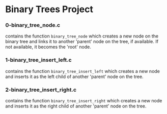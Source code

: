 # Binary Trees Project

### 0-binary_tree_node.c
contains the function `binary_tree_node` which creates a new node on the binary tree and links it to another 'parent' node on the tree, if available. If not available, it becomes the 'root' node.

### 1-binary_tree_insert_left.c
contains the function `binary_tree_insert_left` which creates a new node and inserts it as the left child of another 'parent' node on the tree.

### 2-binary_tree_insert_right.c
contains the function `binary_tree_insert_right` which creates a new node and inserts it as the right child of another 'parent' node on the tree.

### 

